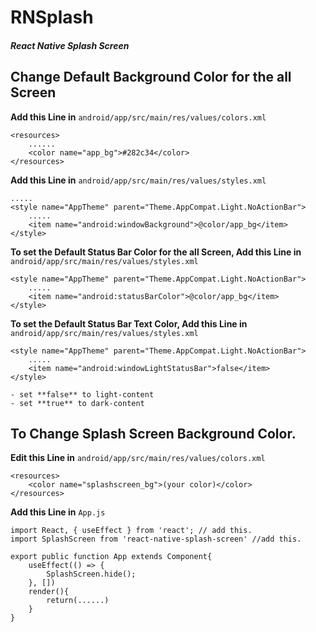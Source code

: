 # RNSplash
##### React Native Splash Screen


## Change Default Background Color for the all Screen


**Add this Line in** ``` android/app/src/main/res/values/colors.xml ```
```
<resources>
    ......
    <color name="app_bg">#282c34</color>
</resources>
```

**Add this Line in** ``` android/app/src/main/res/values/styles.xml ``` 
```
.....
<style name="AppTheme" parent="Theme.AppCompat.Light.NoActionBar">
    .....
    <item name="android:windowBackground">@color/app_bg</item>
</style>
```

**To set the Default Status Bar Color for the all Screen, Add this Line in** ``` android/app/src/main/res/values/styles.xml ```
```
<style name="AppTheme" parent="Theme.AppCompat.Light.NoActionBar">
    .....
    <item name="android:statusBarColor">@color/app_bg</item>
</style>
```

**To set the Default Status Bar Text Color, Add this Line in** ``` android/app/src/main/res/values/styles.xml ```
```
<style name="AppTheme" parent="Theme.AppCompat.Light.NoActionBar">
    .....
    <item name="android:windowLightStatusBar">false</item>
</style>
```
```
- set **false** to light-content
- set **true** to dark-content
```



## To Change Splash Screen Background Color.

**Edit this Line in** ``` android/app/src/main/res/values/colors.xml ```
```
<resources>
    <color name="splashscreen_bg">(your color)</color>
</resources>
```

**Add this Line in** ```App.js```
```
import React, { useEffect } from 'react'; // add this.
import SplashScreen from 'react-native-splash-screen' //add this.

export public function App extends Component{
    useEffect(() => {
        SplashScreen.hide();
    }, [])
    render(){
        return(......)
    }
}
```